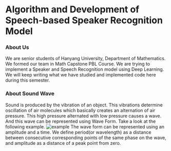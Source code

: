 # Algorithm and Development of Speech-based Speaker Recognition Model
### About Us
We are senior students of Hanyang University, Department of Mathematics. We formed our team in Math Capstone PBL Course. We are trying to implement a Speaker and Speech Recognition model using Deep Learning. We will keep writing what we have studied and implemented code here during this semester.
### About Sound Wave
Sound is produced by the vibration of an object. This vibrations determine oscillation of air molecules which basically creates an alternation of air pressure. This high pressure alternated with low pressure causes a wave. And this wave can be represented using Wave Form. Take a look at the following example.
![example](https://user-images.githubusercontent.com/68213812/113736297-ef606700-9737-11eb-82f0-5f49ff90b935.png)
The wave form can be represented using an amplitude and a time. We define period(or wavelength) as a distance between consecutive corresponding points of the same phase on the wave, and amplitude as a distance of a peak point from zero.
